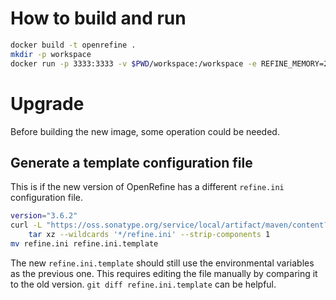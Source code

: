 # How to build and run

```bash
docker build -t openrefine .
mkdir -p workspace
docker run -p 3333:3333 -v $PWD/workspace:/workspace -e REFINE_MEMORY=2000M openrefine
```

# Upgrade

Before building the new image, some operation could be needed.

## Generate a template configuration file

This is if the new version of OpenRefine has a different `refine.ini` configuration file.

```bash
version="3.6.2"
curl -L "https://oss.sonatype.org/service/local/artifact/maven/content?r=releases&g=org.openrefine&a=openrefine&v=${version}&c=linux&p=tar.gz" |
    tar xz --wildcards '*/refine.ini' --strip-components 1
mv refine.ini refine.ini.template
```

The new `refine.ini.template` should still use the environmental variables as the previous one.
This requires editing the file manually by comparing it to the old version.
`git diff refine.ini.template` can be helpful.
